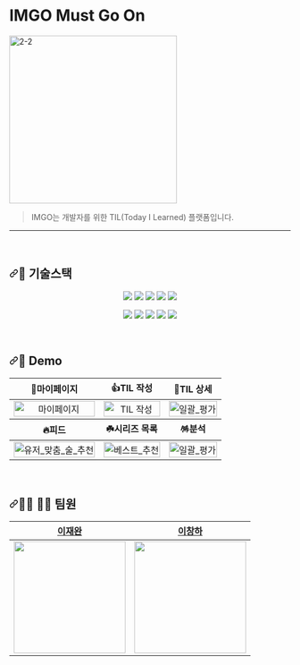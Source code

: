 # IMGO Must Go On
<a href="https://ibb.co/PrLkDvc"><img src="https://i.ibb.co/hg60YJB/2-2.png" alt="2-2" border="0" width= 300px;></a>
<br/>
>IMGO는 개발자를 위한 TIL(Today I Learned) 플랫폼입니다.
---

<br>
<h2><a id="user-content--demo" class="anchor" aria-hidden="true" href="#-demo"><svg class="octicon octicon-link" viewBox="0 0 16 16" version="1.1" width="16" height="16" aria-hidden="true"><path fill-rule="evenodd" d="M7.775 3.275a.75.75 0 001.06 1.06l1.25-1.25a2 2 0 112.83 2.83l-2.5 2.5a2 2 0 01-2.83 0 .75.75 0 00-1.06 1.06 3.5 3.5 0 004.95 0l2.5-2.5a3.5 3.5 0 00-4.95-4.95l-1.25 1.25zm-4.69 9.64a2 2 0 010-2.83l2.5-2.5a2 2 0 012.83 0 .75.75 0 001.06-1.06 3.5 3.5 0 00-4.95 0l-2.5 2.5a3.5 3.5 0 004.95 4.95l1.25-1.25a.75.75 0 00-1.06-1.06l-1.25 1.25a2 2 0 01-2.83 0z"></path></svg></a><g-emoji class="g-emoji" alias="rocket" fallback-src="https://github.githubassets.com/images/icons/emoji/unicode/1f680.png">🌿 </g-emoji>기술스택</h2>
<p align="center">
<img src="https://img.shields.io/badge/JAVA-007396?style=for-the-badge&logo=java&logoColor=white"> <img src="https://img.shields.io/badge/Spring Boot-6DB33F?style=for-the-badge&logo=Spring Boot&logoColor=white"> <img src="https://img.shields.io/badge/JUnit5-25A162?style=for-the-badge&logo=JUnit5&logoColor=white"> 
<img src="https://img.shields.io/badge/spring security-6DB33F?style=for-the-badge&logo=SpringSecurity&logoColor=white">
<img src="https://img.shields.io/badge/OAUTH2-000000?style=for-the-badge&logo=&logoColor=white">
</p>
<p align="center">
<img src="https://img.shields.io/badge/mysql-4479A1?style=for-the-badge&logo=mysql&logoColor=white">
<img src="https://img.shields.io/badge/REDIS-DC382D?style=for-the-badge&logo=REDIS&logoColor=white">
<img src="https://img.shields.io/badge/HIBERNATE SEARCH-59666C?style=for-the-badge&logo=Hibernate&logoColor=white">
<img src="https://img.shields.io/badge/ELASTICSEARCH-005571?style=for-the-badge&logo=Elasticsearch&logoColor=white">
<img src="https://img.shields.io/badge/Jenkins-D24939?style=for-the-badge&logo=Jenkins&logoColor=white">
</p>

<br>
<h2><a id="user-content--demo" class="anchor" aria-hidden="true" href="#-demo"><svg class="octicon octicon-link" viewBox="0 0 16 16" version="1.1" width="16" height="16" aria-hidden="true"><path fill-rule="evenodd" d="M7.775 3.275a.75.75 0 001.06 1.06l1.25-1.25a2 2 0 112.83 2.83l-2.5 2.5a2 2 0 01-2.83 0 .75.75 0 00-1.06 1.06 3.5 3.5 0 004.95 0l2.5-2.5a3.5 3.5 0 00-4.95-4.95l-1.25 1.25zm-4.69 9.64a2 2 0 010-2.83l2.5-2.5a2 2 0 012.83 0 .75.75 0 001.06-1.06 3.5 3.5 0 00-4.95 0l-2.5 2.5a3.5 3.5 0 004.95 4.95l1.25-1.25a.75.75 0 00-1.06-1.06l-1.25 1.25a2 2 0 01-2.83 0z"></path></svg></a><g-emoji class="g-emoji" alias="rocket" fallback-src="https://github.githubassets.com/images/icons/emoji/unicode/1f680.png">🚀</g-emoji> Demo</h2>
<table>
<thead>
<tr>
<th align="center"><g-emoji class="g-emoji" alias="sparkling_heart" fallback-src="https://github.githubassets.com/images/icons/emoji/unicode/1f496.png">💖</g-emoji>마이페이지</th>
<th align="center"><g-emoji class="g-emoji" alias="+1" fallback-src="https://github.githubassets.com/images/icons/emoji/unicode/1f44d.png">👍</g-emoji>TIL 작성</th>
<th align="center"><g-emoji class="g-emoji" alias="star2" fallback-src="https://github.githubassets.com/images/icons/emoji/unicode/1f31f.png">🌟</g-emoji>TIL 상세</th>
</tr>
</thead>
<tbody>
<tr>
<td align="center"><a target="_blank" rel="noopener noreferrer" href="https://i.ibb.co/ZYshDMK/1-1.png"><img src="https://i.ibb.co/ZYshDMK/1-1.png" alt="마이페이지" width="100%" style="max-width: 100%;"></a></td>
<td align="center"><a target="_blank" rel="noopener noreferrer" href="https://i.ibb.co/mrpxPL8/2-1.png"><img src="https://i.ibb.co/mrpxPL8/2-1.png" alt="TIL 작성" width="100%" style="max-width: 100%;"></a></td>
<td align="center"><a target="_blank" rel="noopener noreferrer" href="https://i.ibb.co/GFF2YNB/3-1.png"><img src="https://i.ibb.co/GFF2YNB/3-1.png" alt="일괄_평가" width="100%" style="max-width: 100%;"></a></td>
</tr>
<tr>
<th align="center"><g-emoji class="g-emoji" alias="sparkling_heart" fallback-src="https://github.githubassets.com/images/icons/emoji/unicode/1f496.png">🔥</g-emoji>피드</th>
<th align="center"><g-emoji class="g-emoji" alias="+1" fallback-src="https://github.githubassets.com/images/icons/emoji/unicode/1f44d.png">☘️</g-emoji>시리즈 목록</th>
<th align="center"><g-emoji class="g-emoji" alias="star2" fallback-src="https://github.githubassets.com/images/icons/emoji/unicode/1f31f.png">🪅</g-emoji>분석</th>
</tr>
</thead>
<tbody>
<tr>
<td align="center"><a target="_blank" rel="noopener noreferrer" href="https://i.ibb.co/555qvVv/4-1.png"><img src="https://i.ibb.co/555qvVv/4-1.png" alt="유저_맞춤_술_추천" width="100%" style="max-width: 100%;"></a></td>
<td align="center"><a target="_blank" rel="noopener noreferrer" href="https://i.ibb.co/5sLKBS6/5-1.png"><img src="https://i.ibb.co/5sLKBS6/5-1.png" alt="베스트_추천" width="100%" style="max-width: 100%;"></a></td>
<td align="center"><a target="_blank" rel="noopener noreferrer" href="https://i.ibb.co/KzXqGNz/6-1.png"><img src="https://i.ibb.co/KzXqGNz/6-1.png" alt="일괄_평가" width="100%" style="max-width: 100%;"></a></td>
</tr>
</tbody>
</table>

<br>
<h2><a id="user-content--demo" class="anchor" aria-hidden="true" href="#-demo"><svg class="octicon octicon-link" viewBox="0 0 16 16" version="1.1" width="16" height="16" aria-hidden="true"><path fill-rule="evenodd" d="M7.775 3.275a.75.75 0 001.06 1.06l1.25-1.25a2 2 0 112.83 2.83l-2.5 2.5a2 2 0 01-2.83 0 .75.75 0 00-1.06 1.06 3.5 3.5 0 004.95 0l2.5-2.5a3.5 3.5 0 00-4.95-4.95l-1.25 1.25zm-4.69 9.64a2 2 0 010-2.83l2.5-2.5a2 2 0 012.83 0 .75.75 0 001.06-1.06 3.5 3.5 0 00-4.95 0l-2.5 2.5a3.5 3.5 0 004.95 4.95l1.25-1.25a.75.75 0 00-1.06-1.06l-1.25 1.25a2 2 0 01-2.83 0z"></path></svg></a><g-emoji class="g-emoji" alias="rocket" fallback-src="https://github.githubassets.com/images/icons/emoji/unicode/1f680.png">🙆‍♂ 🙆‍♂ ️</g-emoji>팀원</h2>
<table>
<thead>
<tr>
<th align="center"><a href="https://github.com/zwan2">이재완</a></th>
<th align="center"><a href="https://github.com/GuruneLee">이창하</a></th>
</tr>
</thead>
<tbody>
<tr>
<td align="center"><a target="_blank" rel="noopener noreferrer" href="https://avatars.githubusercontent.com/u/20726714?v=4"><img src="https://avatars.githubusercontent.com/u/20726714?v=4" style="width: 200px;"></a></td>
<td align="center"><a target="_blank" rel="noopener noreferrer" href="https://avatars.githubusercontent.com/u/60911416?v=4"><img src="https://avatars.githubusercontent.com/u/60911416?v=4" style="width: 200px"></a></td>
</tr>
</tbody>
</table>
<p></p>
<br>
<br>